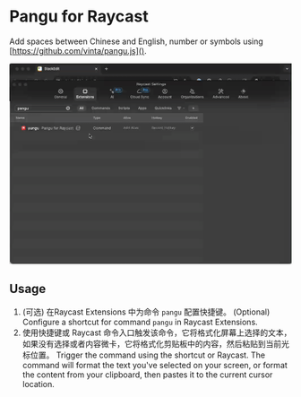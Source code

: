 # Pangu for Raycast

Add spaces between Chinese and English, number or symbols using [https://github.com/vinta/pangu.js]().

![](assets/example.gif)

## Usage

1. (可选) 在Raycast Extensions 中为命令 `pangu` 配置快捷键。
   (Optional) Configure a shortcut for command `pangu` in Raycast Extensions.
2. 使用快捷键或 Raycast 命令入口触发该命令，它将格式化屏幕上选择的文本，如果没有选择或者内容微卡，它将格式化剪贴板中的内容，然后粘贴到当前光标位置。
   Trigger the command using the shortcut or Raycast. The command will format the text you've selected on your screen, or format the content from your clipboard, then pastes it to the current cursor location.



